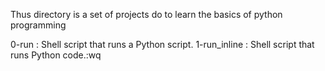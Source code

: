 Thus directory is a set of projects do to learn the basics of python programming

0-run : Shell script that runs a Python script.
1-run_inline : Shell script that runs Python code.:wq


